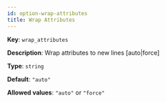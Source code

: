 ```yaml
---
id: option-wrap-attributes
title: Wrap Attributes
---
```

**Key**: `wrap_attributes`

**Description**: Wrap attributes to new lines [auto|force]

**Type**: `string`

**Default**: `"auto"`

**Allowed values**: `"auto"` or `"force"`